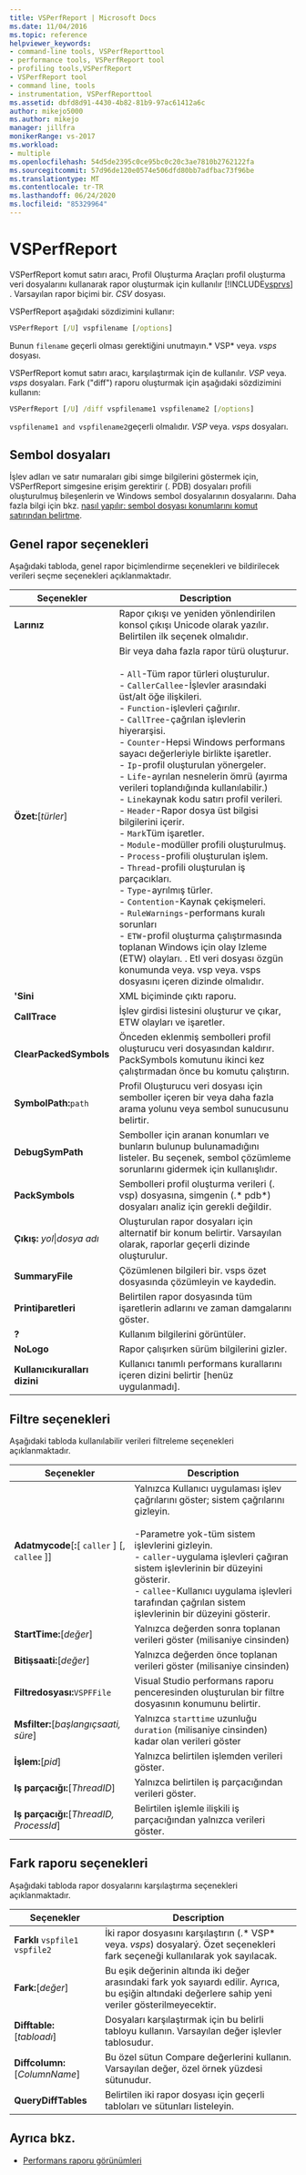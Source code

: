 ```yaml
---
title: VSPerfReport | Microsoft Docs
ms.date: 11/04/2016
ms.topic: reference
helpviewer_keywords:
- command-line tools, VSPerfReporttool
- performance tools, VSPerfReport tool
- profiling tools,VSPerfReport
- VSPerfReport tool
- command line, tools
- instrumentation, VSPerfReporttool
ms.assetid: dbfd8d91-4430-4b82-81b9-97ac61412a6c
author: mikejo5000
ms.author: mikejo
manager: jillfra
monikerRange: vs-2017
ms.workload:
- multiple
ms.openlocfilehash: 54d5de2395c0ce95bc0c20c3ae7810b2762122fa
ms.sourcegitcommit: 57d96de120e0574e506dfd80bb7adfbac73f96be
ms.translationtype: MT
ms.contentlocale: tr-TR
ms.lasthandoff: 06/24/2020
ms.locfileid: "85329964"
---
```

# <a name="vsperfreport"></a>VSPerfReport
VSPerfReport komut satırı aracı, Profil Oluşturma Araçları profil oluşturma veri dosyalarını kullanarak rapor oluşturmak için kullanılır [!INCLUDE[vsprvs](../code-quality/includes/vsprvs_md.md)] . Varsayılan rapor biçimi bir. *CSV* dosyası.

 VSPerfReport aşağıdaki sözdizimini kullanır:

```cmd
VSPerfReport [/U] vspfilename [/options]
```

 Bunun `filename` geçerli olması gerektiğini unutmayın.* VSP* veya. *vsps* dosyası.

 VSPerfReport komut satırı aracı, karşılaştırmak için de kullanılır. *VSP* veya. *vsps* dosyaları. Fark ("diff") raporu oluşturmak için aşağıdaki sözdizimini kullanın:

```cmd
VSPerfReport [/U] /diff vspfilename1 vspfilename2 [/options]
```

 `vspfilename1 and vspfilename2`geçerli olmalıdır. *VSP* veya. *vsps* dosyaları.

## <a name="symbol-files"></a>Sembol dosyaları
 İşlev adları ve satır numaraları gibi simge bilgilerini göstermek için, VSPerfReport simgesine erişim gerektirir (. PDB) dosyaları profili oluşturulmuş bileşenlerin ve Windows sembol dosyalarının dosyalarını. Daha fazla bilgi için bkz. [nasıl yapılır: sembol dosyası konumlarını komut satırından belirtme](../profiling/how-to-specify-symbol-file-locations-from-the-command-line.md).

## <a name="general-report-options"></a>Genel rapor seçenekleri
 Aşağıdaki tabloda, genel rapor biçimlendirme seçenekleri ve bildirilecek verileri seçme seçenekleri açıklanmaktadır.

|Seçenekler|Description|
|-------------|-----------------|
|**Larınız**|Rapor çıkışı ve yeniden yönlendirilen konsol çıkışı Unicode olarak yazılır. Belirtilen ilk seçenek olmalıdır.|
|**Özet:**[*türler*]|Bir veya daha fazla rapor türü oluşturur.<br /><br /> -   `All`-Tüm rapor türleri oluşturulur.<br />-   `CallerCallee`-İşlevler arasındaki üst/alt öğe ilişkileri.<br />-   `Function`-işlevleri çağırılır.<br />-   `CallTree`-çağrılan işlevlerin hiyerarşisi.<br />-   `Counter`-Hepsi Windows performans sayacı değerleriyle birlikte işaretler.<br />-   `Ip`-profil oluşturulan yönergeler.<br />-   `Life`-ayrılan nesnelerin ömrü (ayırma verileri toplandığında kullanılabilir.)<br />-   `Line`kaynak kodu satırı profil verileri.<br />-   `Header`-Rapor dosya üst bilgisi bilgilerini içerir.<br />-   `Mark`Tüm işaretler.<br />-   `Module`-modüller profili oluşturulmuş.<br />-   `Process`-profili oluşturulan işlem.<br />-   `Thread`-profili oluşturulan iş parçacıkları.<br />-   `Type`-ayrılmış türler.<br />-   `Contention`-Kaynak çekişmeleri.<br />-   `RuleWarnings`-performans kuralı sorunları<br />-   `ETW`-profil oluşturma çalıştırmasında toplanan Windows için olay Izleme (ETW) olayları. . Etl veri dosyası özgün konumunda veya. vsp veya. vsps dosyasını içeren dizinde olmalıdır.|
|**'Sini**|XML biçiminde çıktı raporu.|
|**CallTrace**|İşlev girdisi listesini oluşturur ve çıkar, ETW olayları ve işaretler.|
|**ClearPackedSymbols**|Önceden eklenmiş sembolleri profil oluşturucu veri dosyasından kaldırır. PackSymbols komutunu ikinci kez çalıştırmadan önce bu komutu çalıştırın.|
|**SymbolPath:**`path`|Profil Oluşturucu veri dosyası için semboller içeren bir veya daha fazla arama yolunu veya sembol sunucusunu belirtir.|
|**DebugSymPath**|Semboller için aranan konumları ve bunların bulunup bulunamadığını listeler. Bu seçenek, sembol çözümleme sorunlarını gidermek için kullanışlıdır.|
|**PackSymbols**|Sembolleri profil oluşturma verileri (. vsp) dosyasına, simgenin (.* pdb*) dosyaları analiz için gerekli değildir.|
|**Çıkış:** *yol*&#124;*dosya adı*|Oluşturulan rapor dosyaları için alternatif bir konum belirtir. Varsayılan olarak, raporlar geçerli dizinde oluşturulur.|
|**SummaryFile**|Çözümlenen bilgileri bir. vsps özet dosyasında çözümleyin ve kaydedin.|
|**Printiþaretleri**|Belirtilen rapor dosyasında tüm işaretlerin adlarını ve zaman damgalarını göster.|
|**?**|Kullanım bilgilerini görüntüler.|
|**NoLogo**|Rapor çalışırken sürüm bilgilerini gizler.|
|**Kullanıcıkuralları dizini**|Kullanıcı tanımlı performans kurallarını içeren dizini belirtir [henüz uygulanmadı].|

## <a name="filter-options"></a>Filtre seçenekleri
 Aşağıdaki tabloda kullanılabilir verileri filtreleme seçenekleri açıklanmaktadır.

|Seçenekler|Description|
|-------------|-----------------|
|**Adatmycode**[**:**[ `caller` ] [, `callee` ]]|Yalnızca Kullanıcı uygulaması işlev çağrılarını göster; sistem çağrılarını gizleyin.<br /><br /> -Parametre yok-tüm sistem işlevlerini gizleyin.<br />-   `caller`-uygulama işlevleri çağıran sistem işlevlerinin bir düzeyini gösterir.<br />-   `callee`-Kullanıcı uygulama işlevleri tarafından çağrılan sistem işlevlerinin bir düzeyini gösterir.|
|**StartTime:**[*değer*]|Yalnızca değerden sonra toplanan verileri göster (milisaniye cinsinden)|
|**Bitişsaati:**[*değer*]|Yalnızca değerden önce toplanan verileri göster (milisaniye cinsinden)|
|**Filtredosyası:**`VSPFFile`|Visual Studio performans raporu penceresinden oluşturulan bir filtre dosyasının konumunu belirtir.|
|**Msfilter:**[*başlangıçsaati, süre*]|Yalnızca `starttime` uzunluğu `duration` (milisaniye cinsinden) kadar olan verileri göster|
|**İşlem:**[*pid*]|Yalnızca belirtilen işlemden verileri göster.|
|**Iş parçacığı:**[*ThreadID*]|Yalnızca belirtilen iş parçacığından verileri göster.|
|**Iş parçacığı:**[*ThreadID, ProcessId*]|Belirtilen işlemle ilişkili iş parçacığından yalnızca verileri göster.|

## <a name="difference-report-options"></a>Fark raporu seçenekleri
 Aşağıdaki tabloda rapor dosyalarını karşılaştırma seçenekleri açıklanmaktadır.

|Seçenekler|Description|
|-------------|-----------------|
|**Farklı**  `vspfile1 vspfile2`|İki rapor dosyasını karşılaştırın (.* VSP* veya. *vsps*) dosyalarý. Özet seçenekleri fark seçeneği kullanılarak yok sayılacak.|
|**Fark:**[*değer*]|Bu eşik değerinin altında iki değer arasındaki fark yok sayıardı edilir. Ayrıca, bu eşiğin altındaki değerlere sahip yeni veriler gösterilmeyecektir.|
|**Difftable:**[*tabloadı*]|Dosyaları karşılaştırmak için bu belirli tabloyu kullanın. Varsayılan değer işlevler tablosudur.|
|**Diffcolumn:**[*ColumnName*]|Bu özel sütun Compare değerlerini kullanın. Varsayılan değer, özel örnek yüzdesi sütunudur.|
|**QueryDiffTables**|Belirtilen iki rapor dosyası için geçerli tabloları ve sütunları listeleyin.|

## <a name="see-also"></a>Ayrıca bkz.
- [Performans raporu görünümleri](../profiling/performance-report-views.md)
